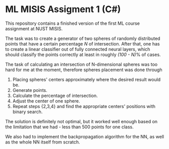 # ML MISIS Assigment 1 (C#)
This repository contains a finished version of the first ML course assignment at NUST MISIS.

The task was to create a generator of two spheres of randomly distributed points that have a certain percentage _N_ of 
intersection.
After that, one has to create a linear classifier out of fully connected neural layers, which should classify the points 
correctly at least in roughly _(100 - N)_% of cases.

The task of calculating an intersection of N-dimensional spheres was too hard for me at the moment, therefore spheres placement 
was done through

1. Placing spheres' centers approximately where the desired result would be.  
2. Generate points.  
3. Calculate the percentage of intersection.  
4. Adjust the center of one sphere.  
5. Repeat steps {2,3,4} and find the appropriate centers' positions with binary search.  

The solution is definitely not optimal, but it worked well enough based on the limitation that we had - less than 500 points 
for one class.

We also had to implement the backpropagation algorithm for the NN, as well as the whole NN itself from scratch.
